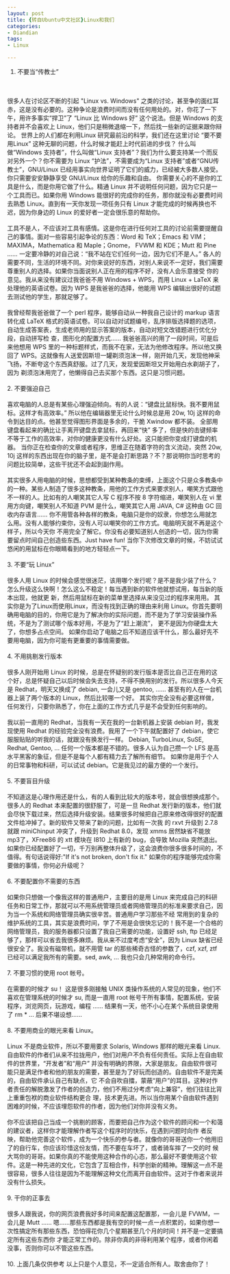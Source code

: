 ```yaml
---
layout: post
title: {转自Ubuntu中文社区}Linux和我们
categories:
- Diandian
tags:
- Linux

---
```

1. 不要当“传教士”
<br />
<br />很多人在讨论区不断的引起 &quot;Linux vs. Windows&quot; 之类的讨论，甚至争的面红耳赤，这是没有必要的。这种争论是浪费时间而没有任何用处的。对，你花了一下午，用许多事实“捍卫”了 “Linux 比 Windows 好” 这个说法。但是 Windows 的支持者并不会喜欢上 Linux，他们只是稍微退缩一下，然后找一些新的证据来跟你辩论。 世界上的人们都在利用Linux 研究最前沿的科学，我们还在这里讨论 “要不要用Linux” 这种无聊的问题，什么时候才能赶上时代前进的步伐？ 什么叫做“Windows 支持者”，什么叫做“Linux 支持者”？我们为什么要支持某一个而反对另外一个？你不需要为 Linux “护法”，不需要成为“Linux 支持者”或者“GNU传教士”，GNU/Linux 已经用事实向世界证明了它们的威力，已经被大多数人接受。你只需要安安静静享受 GNU/Linux 给你的乐趣和自由。 你需要关心的不是你的工具是什么，而是你用它做了什么。精通 Linux 并不说明任何问题，因为它只是一个工具而已。如果你用 Windows 能很好的完成你的任务，那你就没有必要费时间去熟悉 Linux。直到有一天你发现一项任务只有 Linux 才能完成的时候再换也不迟，因为你身边的 Linux 的爱好者一定会很乐意的帮助你。
<br />
<br />工具不是人，不应该对工具有感情。这是你在进行任何对工具的讨论前需要提醒自己的事情。面对一些容易引起争论的东西：Word 和 TeX；Emacs 和 VIM；MAXIMA，Mathematica 和 Maple；Gnome， FVWM 和 KDE；Mutt 和 Pine …… 一定要冷静的对自己说：“我不站在它们任何一边，因为它们不是人。” 各人的需要不同，生活的环境不同。对你来说好的东西，对别人来说不一定好，我们需要尊重别人的选择。如果你当面说别人正在用的程序不好，没有人会乐意接受 你的意见。我从来没有建议过我爸爸不用 Windows + WPS，而用 Linux + LaTeX 来处理他的英语试卷。因为 WPS 是我爸爸的选择，他能用 WPS 编辑出很好的试题去测试他的学生，那就足够了。
<br />
<br />我曾经帮我爸爸做了一个 perl 程序，能够自动从一种我自己设计的 markup 语言转化成 LaTeX 格式的英语试卷。可以自动对试题编号，乱序排版选择题的选项，自动生成答案表，生成老师用的显示答案的版本，自动对短文改错题进行优化分段，自动拼写检 查，图形化的配置方式…… 我爸爸高兴的用了一段时间，可是后来他想用 WPS 里的一种标题样式，而我不在家，无法为他修改程序。所以他又换回了 WPS。这就像有人送爱因斯坦一罐剃须泡沫一样，刚开始几天，发现他神采飞扬，不断夸这个东西真舒服。过了几天，发现爱因斯坦又开始用白水剃胡子了，因为 剃须泡沫用完了，他懒得自己去买那个东西。这只是习惯问题。
<br />
<br />2. 不要强迫自己
<br />
<br />喜欢电脑的人总是有某些心理强迫倾向。有的人说：“键盘比鼠标快。我不要用鼠标。这样才有高效率。” 所以他在编辑器里无论什么时候总是用 20w, 10j 这样的命令到达目的点。他甚至觉得图形界面是多余的，干脆 Xwindow 都不装。 全部用键盘看起来的确比让手离开键盘去拿鼠标，再回来“快” 多了，但是快的击键频率不等于工作的高效率，对你的健康更没有什么好处。这只能把你变成打键盘的机器。 当你正在检查你的文章或者程序，思维正在随着字符的含义流动，突然 20w, 10j 这样的东西出现在你的脑子里，是不是会打断思路？不？那说明你当时思考的问题比较简单，这些干扰还不会起到副作用。
<br />
<br />其实很多人用电脑的时候，思想都受到某种教条的束缚，上面这个只是众多教条中的一种。某些人制造了很多这种教条，用他的工作方式来要求别人，嘲笑方式跟他 不一样的人。比如有的人嘲笑其它人写 C 程序不按 8 字符缩进，嘲笑别人在 vi 里用方向键，嘲笑别人不知道 PVM 是什么，嘲笑其它人用 JAVA, C# 这种由 GC 回收内存语言…… 你不用管各种各样的教条，电脑只是你的奴隶，你想怎么用就怎么用。没有人能够约束你，没有人可以嘲笑你的工作方式。电脑明天就不再是这个样子，所以今天你 不用完全了解它。你没有必要知道别人创造的一切，因为你需要留点时间自己创造些东西。Just have fun! 当你下次修改文章的时候，不妨试试悠闲的用鼠标在你眼睛看到的地方轻轻点一下。
<br />
<br />3. 不要“玩 Linux”
<br />
<br />很多人用 Linux 的时候会感觉很迷茫，该用哪个发行呢？是不是我少装了什么？怎么升级这么快啊！怎么这么不稳定！每当遇到新的软件他就想试用，每当新的版本出现，他就更 新，然后用鼠标在新的菜单里选择从来没见过的程序来用用。 其实你是为了Linux而使用Linux，而没有找到正确的理由来利用 Linux。你首先要明确用电脑的目的，你用它是为了解决你的实际问题，而不是为了学习安装操作系统，不是为了测试哪个版本好用，不是为了“赶上潮流”， 更不是因为你硬盘太大了，你想多占点空间。 如果你启动了电脑之后不知道应该干什么，那么最好先不要用电脑，因为你可能有更重要的事情需要做。
<br />
<br />4. 不用挑剔发行版本
<br />
<br />很多人刚开始用 Linux 的时候，总是在怀疑别的发行版本是否比自己正在用的这个好，总是怀疑自己以后时候会失去支持，不得不换用别的发行。所以很多人今天是 Redhat，明天又换成了 debian, 一会儿又是 gentoo, …… 甚至有的人在一台机器上装了两个版本的 Linux，然后比较哪一个好。 其实你完全没有必要这样做，任何发行，只要你熟悉了，你在上面的工作方式几乎是不会受到任何影响的。
<br />
<br />我以前一直用的 Redhat，当我有一天在我的一台新机器上安装 debian 时，我发现使用 Redhat 的经验完全没有浪费。我用了一个下午就配置好了 debian，使它服服贴贴的听我的话，就跟没有换发行一样。 Debian, TurboLinux, SuSE, Redhat, Gentoo, ... 任何一个版本都是不错的。很多人认为自己攒一个 LFS 是高水平黑客的象征，但是不是每个人都有精力去了解所有细节。 如果你是用于个人的日常事物和科研，可以试试 debian。它是我见过的最方便的一个发行。
<br />
<br />5. 不要盲目升级
<br />
<br />不知道这是心理作用还是什么，有的人看到比较大的版本号，就会很想换成那个。很多人的 Redhat 本来配置的很舒服了，可是一旦 Redhat 发行新的版本，他们就会尽快下载过来，然后选择升级安装。结果很多时候把自己原来修改得很好的配置文件给冲掉了。新的软件又带来了新的问题，比如有一次我 的 rxvt 升级到 2.7.8 就跟 miniChinput 冲突了，升级到 Redhat 8.0，发现 xmms 居然缺省不能放mp3了，XFree86 的 xtt 模块在 I810 上有新的 bug，会导致 Mozilla 突然退出。如果你已经配置好了一切，千万别再整体升级了，这会浪费你很多很多时间的，不值得。有句话说得好:&quot;If it's not broken, don't fix it.&quot; 如果你的程序能够完成你需要做的事情，你何必升级呢？
<br />
<br />6. 不要配置你不需要的东西
<br />
<br />如果你只想做一个像我这样的普通用户，主要目的是用 Linux 来完成自己的科研任务和日常工作，那就可以不用系统管理员或者网络管理员的标准来要求自己，因为当一个系统和网络管理员确实很辛苦。普通用户学习那些不经 常用到的复杂的维护系统的工具，其实是浪费时间，学了不用是会很快忘记的！我不是一个合格的网络管理员，我的服务器都只设置了我自己需要的功能，设置好 ssh, ftp 已经足够了，那样可以省去我很多麻烦。我从来不过度考虑“安全”，因为 Linux 缺省已经很安全了。我没有磁带机，就不用管 tar 的那些稀奇古怪的参数了，czf, xzf, ztf 已经可以满足我所有的需要。sed, awk, ... 我也只会几种常用的命令行。
<br />
<br />7. 不要习惯的使用 root 帐号。
<br />
<br />在需要的时候才 su！ 这是很多刚接触 UNIX 类操作系统的人常见的现象，他们不喜欢在管理系统的时候才 su, 而是一直用 root 帐号干所有事情，配置系统，安装程序，浏览网页，玩游戏，编程 …… 结果有一天，他不小心在某个系统目录使用了 rm * ... 后果不堪设想……
<br />
<br />8. 不要用商业的眼光来看 Linux。
<br />
<br />Linux 不是商业软件，所以不要用要求 Solaris, Windows 那样的眼光来看 Linux. 自由软件的作者们从来不拉拢用户，他们对用户不负有任何责任。实际上在自由软件的世界里，“开发者”和“用户” 并没有明确的界限，大家是朋友。自由软件很可能只是满足作者和他的朋友的需要，甚至是为了好玩而创造的。自由软件不是完美的，自由软件承认自己有缺点，它 不会自吹自擂，蒙蔽“用户”的耳目。这种对作者责任的解脱激发了作者的创造力，他们不用过分考虑“向上兼容”，他们往往比背上重重包袱的商业软件结构更合 理，技术更先进。所以当你用某个自由软件遇到困难的时候，不应该埋怨软件的作者，因为他们对你并没有义务。
<br />
<br />你不应该把自己当成一个挑剔的顾客，而要把自己作为这个软件的顾问和一个和蔼的建议者，这样你才能理解作者写这个程序时的快乐，在遇到问题时向作 者反映，帮助他完善这个软件，成为一个快乐的参与者。就像你的哥哥送你一个他用旧了的自行车，你应该珍惜这份友情，而不要在车坏了，或者骑车摔了一交的时 候大骂你的哥哥。如果你真的不能使用这种合作的心态，那么最好不要使用这个软件。这是一种先进的文化，它包含了互相合作，科学创新的精神。理解这一点不是 很容易，很多人往往是因为不能理解这种文化而离开自由软件。这对于作者来说并没有什么损失。
<br />
<br />9. 干你的正事去
<br />
<br />很多人跟我说，你的网页浪费我好多时间来配置这配置那，一会儿是 FVWM，一会儿是 Mutt …… 嗯……那些东西都是我有空的时候一点一点积累的，如果你想一次性搞定所有那些东西，恐怕得花你几个星期甚至几个月的时间！并不是一定要搞定所有这些东西你 才能正常工作的。除非你真的非得利用某个程序，或者你闲着没事，否则你可以不管这些东西。
<br />
<br />10. 上面几条仅供参考 以上只是个人意见，不一定适合所有人。取舍由你了！